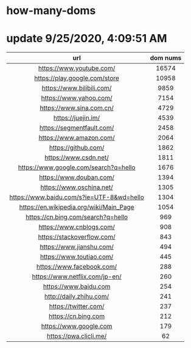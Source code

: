 # how-many-doms

# update 9/25/2020, 4:09:51 AM

url | dom nums
:-: | :-:
https://www.youtube.com/ | 16574
https://play.google.com/store | 10958
https://www.bilibili.com/ | 9859
https://www.yahoo.com/ | 7154
https://www.sina.com.cn/ | 4729
https://juejin.im/ | 4539
https://segmentfault.com/ | 2458
https://www.amazon.com/ | 2064
https://github.com/ | 1862
https://www.csdn.net/ | 1811
https://www.google.com/search?q=hello | 1676
https://www.douban.com/ | 1394
https://www.oschina.net/ | 1305
https://www.baidu.com/s?ie=UTF-8&wd=hello | 1304
https://en.wikipedia.org/wiki/Main_Page | 1054
https://cn.bing.com/search?q=hello | 969
https://www.cnblogs.com/ | 908
https://stackoverflow.com/ | 843
https://www.jianshu.com/ | 494
https://www.toutiao.com/ | 445
https://www.facebook.com/ | 288
https://www.netflix.com/jp-en/ | 260
https://www.baidu.com | 254
http://daily.zhihu.com/ | 241
https://twitter.com/ | 237
https://cn.bing.com | 212
https://www.google.com | 179
https://pwa.clicli.me/ | 62
